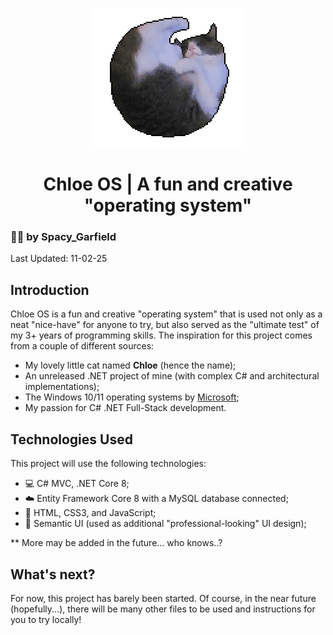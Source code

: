 <p align="center">
  <img src="chloe.png" />
</p>

<h1 align="center">Chloe OS | A fun and creative "operating system"</h1>

### 🧑‍🦰 by Spacy_Garfield

Last Updated: 11-02-25

## Introduction
Chloe OS is a fun and creative "operating system" that is used not only as a neat "nice-have" for anyone to try, but also served as the "ultimate test" of my 3+ years of programming skills. The inspiration for this project comes from a couple of different sources:
- My lovely little cat named **Chloe** (hence the name);
- An unreleased .NET project of mine (with complex C# and architectural implementations);
- The Windows 10/11 operating systems by [Microsoft](https://www.microsoft.com/en-ca);
- My passion for C# .NET Full-Stack development.

## Technologies Used
This project will use the following technologies:
- 💻 C# MVC, .NET Core 8;
- ☁️ Entity Framework Core 8 with a MySQL database connected;
- 🦴 HTML, CSS3, and JavaScript;
- 🤵 Semantic UI (used as additional "professional-looking" UI design);

** More may be added in the future... who knows..?

## What's next?
For now, this project has barely been started. Of course, in the near future (hopefully...), there will be many other files to be used and instructions for you to try locally!
